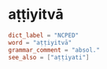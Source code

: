 # aṭṭiyitvā

``` toml
dict_label = "NCPED"
word = "aṭṭiyitvā"
grammar_comment = "absol."
see_also = ["aṭṭiyati"]
```

